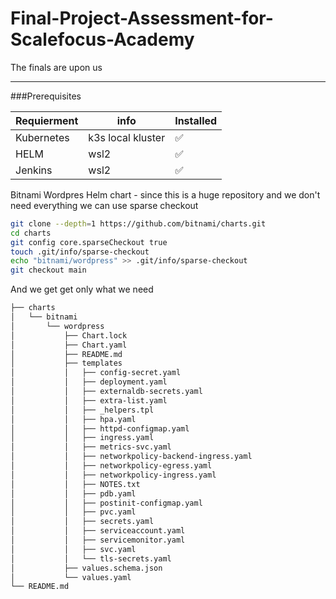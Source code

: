 # Final-Project-Assessment-for-Scalefocus-Academy
The finals are upon us

---
###Prerequisites

| Requierment| info              | Installed  |
| ---------- | ----------------- | --- |
| Kubernetes | k3s local kluster | ✅  |
| HELM       | wsl2              | ✅  |
| Jenkins    | wsl2              | ✅  |

Bitnami Wordpres Helm chart - since this is a huge repository and we don't need everything we can use sparse checkout

```bash
git clone --depth=1 https://github.com/bitnami/charts.git
cd charts
git config core.sparseCheckout true
touch .git/info/sparse-checkout
echo "bitnami/wordpress" >> .git/info/sparse-checkout
git checkout main

```

And we get get only what we need
```bash
├── charts
│   └── bitnami
│       └── wordpress
│           ├── Chart.lock
│           ├── Chart.yaml
│           ├── README.md
│           ├── templates
│           │   ├── config-secret.yaml
│           │   ├── deployment.yaml
│           │   ├── externaldb-secrets.yaml
│           │   ├── extra-list.yaml
│           │   ├── _helpers.tpl
│           │   ├── hpa.yaml
│           │   ├── httpd-configmap.yaml
│           │   ├── ingress.yaml
│           │   ├── metrics-svc.yaml
│           │   ├── networkpolicy-backend-ingress.yaml
│           │   ├── networkpolicy-egress.yaml
│           │   ├── networkpolicy-ingress.yaml
│           │   ├── NOTES.txt
│           │   ├── pdb.yaml
│           │   ├── postinit-configmap.yaml
│           │   ├── pvc.yaml
│           │   ├── secrets.yaml
│           │   ├── serviceaccount.yaml
│           │   ├── servicemonitor.yaml
│           │   ├── svc.yaml
│           │   └── tls-secrets.yaml
│           ├── values.schema.json
│           └── values.yaml
└── README.md

```


